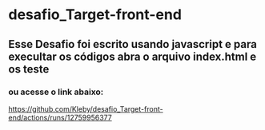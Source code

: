# desafio_Target-front-end

## Esse Desafio foi escrito usando javascript e para execultar os códigos abra o arquivo index.html e os teste ##

### ou acesse o link abaixo: 
 https://github.com/Kleby/desafio_Target-front-end/actions/runs/12759956377